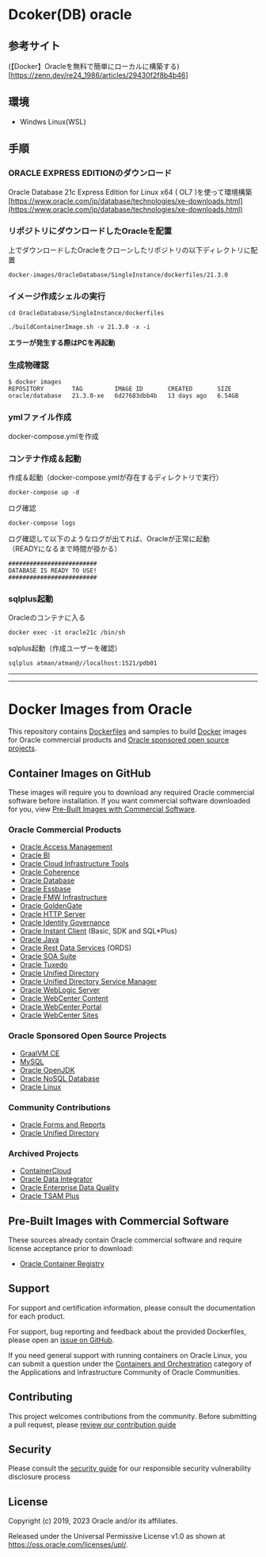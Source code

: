 # Dcoker(DB) oracle

## 参考サイト
(【Docker】Oracleを無料で簡単にローカルに構築する)[https://zenn.dev/re24_1986/articles/29430f2f8b4b46]

## 環境
- Windws Linux(WSL)

## 手順

### ORACLE EXPRESS EDITIONのダウンロード

Oracle Database 21c Express Edition for Linux x64 ( OL7 )を使って環境構築  
[https://www.oracle.com/jp/database/technologies/xe-downloads.html](https://www.oracle.com/jp/database/technologies/xe-downloads.html)

### リポジトリにダウンロードしたOracleを配置

上でダウンロードしたOracleをクローンしたリポジトリの以下ディレクトリに配置  
```
docker-images/OracleDatabase/SingleInstance/dockerfiles/21.3.0
```

### イメージ作成シェルの実行
```
cd OracleDatabase/SingleInstance/dockerfiles
```
```
./buildContainerImage.sh -v 21.3.0 -x -i
```

**エラーが発生する際はPCを再起動**

### 生成物確認
```
$ docker images
REPOSITORY        TAG         IMAGE ID       CREATED       SIZE
oracle/database   21.3.0-xe   6d27683dbb4b   13 days ago   6.54GB
```

### ymlファイル作成
docker-compose.ymlを作成

### コンテナ作成＆起動
作成＆起動（docker-compose.ymlが存在するディレクトリで実行）  
```
docker-compose up -d
```

ログ確認  
```
docker-compose logs
```

ログ確認して以下のようなログが出てれば、Oracleが正常に起動  
（READYになるまで時間が掛かる）  
```
#########################
DATABASE IS READY TO USE!
#########################
```

### sqlplus起動
Oracleのコンテナに入る
```
docker exec -it oracle21c /bin/sh
```

sqlplus起動（作成ユーザーを確認）
```
sqlplus atman/atman@//localhost:1521/pdb01
```

___________________________________________________________
___________________________________________________________
# Docker Images from Oracle

This repository contains [Dockerfiles](https://docs.docker.com/engine/reference/builder/)
and samples to build [Docker](https://www.docker.com/what-docker) images for
Oracle commercial products and [Oracle sponsored open source projects](https://opensource.oracle.com).

## Container Images on GitHub

These images will require you to download any required Oracle commercial
software before installation. If you want commercial software downloaded for you,
 view [Pre-Built Images with Commercial Software](#pre-built-images-with-commercial-software).

### Oracle Commercial Products

- [Oracle Access Management](/OracleAccessManagement)
- [Oracle BI](/OracleBI)
- [Oracle Cloud Infrastructure Tools](/OracleCloudInfrastructure)
- [Oracle Coherence](/OracleCoherence)
- [Oracle Database](/OracleDatabase)
- [Oracle Essbase](/OracleEssbase)
- [Oracle FMW Infrastructure](/OracleFMWInfrastructure)
- [Oracle GoldenGate](/OracleGoldenGate)
- [Oracle HTTP Server](/OracleHTTPServer)
- [Oracle Identity Governance](/OracleIdentityGovernance)
- [Oracle Instant Client](/OracleInstantClient) (Basic, SDK and SQL*Plus)
- [Oracle Java](/OracleJava)
- [Oracle Rest Data Services](OracleRestDataServices) (ORDS)
- [Oracle SOA Suite](/OracleSOASuite)
- [Oracle Tuxedo](/OracleTuxedo)
- [Oracle Unified Directory](/OracleUnifiedDirectory)
- [Oracle Unified Directory Service Manager](/OracleUnifiedDirectorySM)
- [Oracle WebLogic Server](/OracleWebLogic)
- [Oracle WebCenter Content](/OracleWebCenterContent)
- [Oracle WebCenter Portal](/OracleWebCenterPortal)
- [Oracle WebCenter Sites](/OracleWebCenterSites)

### Oracle Sponsored Open Source Projects

- [GraalVM CE](https://github.com/graalvm/container/tree/master/community)
- [MySQL](https://github.com/mysql/mysql-docker)
- [Oracle OpenJDK](/OracleOpenJDK)
- [Oracle NoSQL Database](/NoSQL)
- [Oracle Linux](https://github.com/oracle/container-images)

### Community Contributions

- [Oracle Forms and Reports](https://github.com/oracle/docker-images/issues/212)
- [Oracle Unified Directory](Contrib/OracleUnifiedDirectory/)

### Archived Projects

- [ContainerCloud](/Archive/ContainerCloud)
- [Oracle Data Integrator](/Archive/OracleDataIntegrator)
- [Oracle Enterprise Data Quality](/Archive/OracleEDQ)
- [Oracle TSAM Plus](/Archive/OracleTuxedo/tsam)

## Pre-Built Images with Commercial Software

These sources already contain Oracle commercial software and require license
acceptance prior to download:

- [Oracle Container Registry](https://container-registry.oracle.com)

## Support

For support and certification information, please consult the documentation
for each product.

For support, bug reporting and feedback about the provided Dockerfiles, please
open an [issue on GitHub](https://github.com/oracle/docker-images/issues).

If you need general support with running containers on Oracle Linux, you can submit
a question under the [Containers and Orchestration](https://community.oracle.com/tech/apps-infra/categories/containers-and-orchestration)
category of the Applications and Infrastructure Community of Oracle Communities.

## Contributing

This project welcomes contributions from the community. Before submitting a pull request, please [review our contribution guide](./CONTRIBUTING.md)

## Security

Please consult the [security guide](./SECURITY.md) for our responsible security vulnerability disclosure process

## License

Copyright (c) 2019, 2023 Oracle and/or its affiliates.

Released under the Universal Permissive License v1.0 as shown at
<https://oss.oracle.com/licenses/upl/>.
